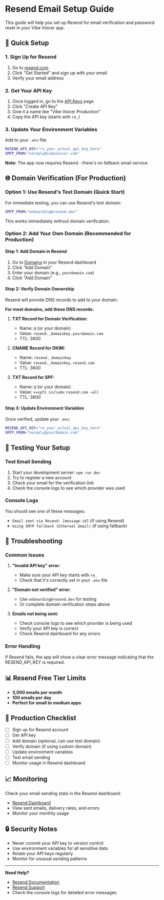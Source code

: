 # Resend Email Setup Guide

This guide will help you set up Resend for email verification and password reset in your Vibe Voicer app.

## 🚀 Quick Setup

### 1. Sign Up for Resend
1. Go to [resend.com](https://resend.com)
2. Click "Get Started" and sign up with your email
3. Verify your email address

### 2. Get Your API Key
1. Once logged in, go to the [API Keys](https://resend.com/api-keys) page
2. Click "Create API Key"
3. Give it a name like "Vibe Voicer Production"
4. Copy the API key (starts with `re_`)

### 3. Update Your Environment Variables
Add to your `.env` file:
```bash
RESEND_API_KEY="re_your_actual_api_key_here"
SMTP_FROM="noreply@vibevoicer.com"
```

**Note:** The app now requires Resend - there's no fallback email service.

## 🌐 Domain Verification (For Production)

### Option 1: Use Resend's Test Domain (Quick Start)
For immediate testing, you can use Resend's test domain:
```bash
SMTP_FROM="onboarding@resend.dev"
```
This works immediately without domain verification.

### Option 2: Add Your Own Domain (Recommended for Production)

#### Step 1: Add Domain in Resend
1. Go to [Domains](https://resend.com/domains) in your Resend dashboard
2. Click "Add Domain"
3. Enter your domain (e.g., `yourdomain.com`)
4. Click "Add Domain"

#### Step 2: Verify Domain Ownership
Resend will provide DNS records to add to your domain:

**For most domains, add these DNS records:**

1. **TXT Record for Domain Verification:**
   - Name: `@` (or your domain)
   - Value: `resend._domainkey.yourdomain.com`
   - TTL: 3600

2. **CNAME Record for DKIM:**
   - Name: `resend._domainkey`
   - Value: `resend._domainkey.resend.com`
   - TTL: 3600

3. **TXT Record for SPF:**
   - Name: `@` (or your domain)
   - Value: `v=spf1 include:resend.com ~all`
   - TTL: 3600

#### Step 3: Update Environment Variables
Once verified, update your `.env`:
```bash
RESEND_API_KEY="re_your_actual_api_key_here"
SMTP_FROM="noreply@yourdomain.com"
```

## 🧪 Testing Your Setup

### Test Email Sending
1. Start your development server: `npm run dev`
2. Try to register a new account
3. Check your email for the verification link
4. Check the console logs to see which provider was used

### Console Logs
You should see one of these messages:
- `Email sent via Resend: [message-id]` (if using Resend)
- `Using SMTP fallback (Ethereal Email)` (if using fallback)

## 🔧 Troubleshooting

### Common Issues

1. **"Invalid API key" error:**
   - Make sure your API key starts with `re_`
   - Check that it's correctly set in your `.env` file

2. **"Domain not verified" error:**
   - Use `onboarding@resend.dev` for testing
   - Or complete domain verification steps above

3. **Emails not being sent:**
   - Check console logs to see which provider is being used
   - Verify your API key is correct
   - Check Resend dashboard for any errors

### Error Handling
If Resend fails, the app will show a clear error message indicating that the RESEND_API_KEY is required.

## 📊 Resend Free Tier Limits

- **3,000 emails per month**
- **100 emails per day**
- **Perfect for small to medium apps**

## 🚀 Production Checklist

- [ ] Sign up for Resend account
- [ ] Get API key
- [ ] Add domain (optional, can use test domain)
- [ ] Verify domain (if using custom domain)
- [ ] Update environment variables
- [ ] Test email sending
- [ ] Monitor usage in Resend dashboard

## 📈 Monitoring

Check your email sending stats in the Resend dashboard:
- [Resend Dashboard](https://resend.com/emails)
- View sent emails, delivery rates, and errors
- Monitor your monthly usage

## 🔒 Security Notes

- Never commit your API key to version control
- Use environment variables for all sensitive data
- Rotate your API keys regularly
- Monitor for unusual sending patterns

---

**Need Help?**
- [Resend Documentation](https://resend.com/docs)
- [Resend Support](https://resend.com/support)
- Check the console logs for detailed error messages
